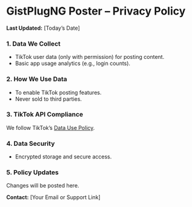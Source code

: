 # GistPlugNG Poster – Privacy Policy  

**Last Updated:** [Today’s Date]  

### 1. Data We Collect  
- TikTok user data (only with permission) for posting content.  
- Basic app usage analytics (e.g., login counts).  

### 2. How We Use Data  
- To enable TikTok posting features.  
- Never sold to third parties.  

### 3. TikTok API Compliance  
We follow TikTok’s [Data Use Policy](https://developers.tiktok.com/doc/data-use-policy).  

### 4. Data Security  
- Encrypted storage and secure access.  

### 5. Policy Updates  
Changes will be posted here.  

**Contact:** [Your Email or Support Link]  
